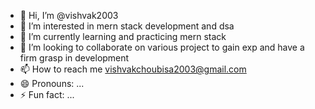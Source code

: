 - 👋 Hi, I’m @vishvak2003
- 👀 I’m interested in mern stack development and dsa 
- 🌱 I’m currently learning and practicing mern stack 
- 💞️ I’m looking to collaborate on various project to gain exp and have a firm grasp in development 
- 📫 How to reach me vishvakchoubisa2003@gmail.com
- 😄 Pronouns: ...
- ⚡ Fun fact: ...

<!---
vishvak2003/vishvak2003 is a ✨ special ✨ repository because its `README.md` (this file) appears on your GitHub profile.
You can click the Preview link to take a look at your changes.
--->
